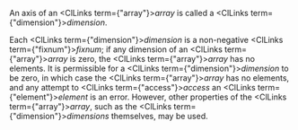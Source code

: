  



An axis of an <ClLinks  term={"array"}><i>array</i></ClLinks> is called a <ClLinks  term={"dimension"}><i>dimension</i></ClLinks>. 



Each <ClLinks  term={"dimension"}><i>dimension</i></ClLinks> is a non-negative <ClLinks  term={"fixnum"}><i>fixnum</i></ClLinks>; if any dimension of an <ClLinks  term={"array"}><i>array</i></ClLinks> is zero, the <ClLinks  term={"array"}><i>array</i></ClLinks> has no elements. It is permissible for a <ClLinks  term={"dimension"}><i>dimension</i></ClLinks> to be zero, in which case the <ClLinks  term={"array"}><i>array</i></ClLinks> has no elements, and any attempt to <ClLinks  term={"access"}><i>access</i></ClLinks> an <ClLinks  term={"element"}><i>element</i></ClLinks> is an error. However, other properties of the <ClLinks  term={"array"}><i>array</i></ClLinks>, such as the <ClLinks  term={"dimension"}><i>dimensions</i></ClLinks> themselves, may be used. 



